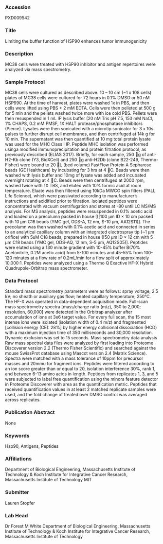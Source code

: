 ### Accession
PXD009542

### Title
Limiting the buffer function of HSP90 enhances tumor immunogenicity

### Description
MC38 cells were treated with HSP90 inhibitor and antigen repertoires were analyzed via mass spectrometry.

### Sample Protocol
MC38 cells were cultured as described above. 10 – 10 cm (~1 x 108 cells) plates of MC38 cells were cultured for 72 hours in 0.1% DMSO or 50 nM HSP990. At the time of harvest, plates were washed 1x in PBS, and then cells were lifted using PBS + 2 mM EDTA. Cells were then pelleted at 500 g for 5 min and the pellets washed twice more with ice cold PBS. Pellets were then resuspended in 1 mL IP lysis buffer (20 nM Tris pH 7.5, 150 mM NaCl, 1% CHAPS, 0.2 mM PMSF, 1X HALT protease/phosphatase inhibitors (Pierce). Lysates were then sonicated with a microtip sonicator for 3 x 10s pulses to further disrupt cell membranes, and then centrifuged at 14k g for 10 min. The supernatant was then quantified at 10 mg total protein lysate was used for the MHC Class I IP. Peptide MHC isolation was performed usinga modified immunoprecipitation and protein filtration protocol, as previously described (ELIAS 2017). Briefly, for each sample, 250 g of anti-H2-Kb clone (Y3, BioXCell) and 250 g anti-H2Db (clone B22-249, Thermo-Fisher) were bound to 20 L (bed volume) FastFlow Protein A Sepharose beads (GE Healthcare) by incubating for 3 hrs at 4 C. Beads were then washed with lysis buffer and 10mg of lysate was added and incubated overnight rotating at 4 C. Beads were then centrifuged at 2000 rpm, washed twice with 1X TBS,  and eluted with 10% formic acid at room temperature. Eluate was then filtered using 10kDa MWCO spin filters (PALL Life Science), which were passivated according to manufacturer’s instructions and acidified prior to filtration. Isolated peptides were concentrated with vacuum centrifugation and stores at -80 until LC MS/MS analysis. For MS analysis, peptides were resuspended in 0.1% acetic acid and loaded on a precolumn packed in house [[[100 μm ID × 10 cm packed with 10 μm C18 beads (YMC gel, ODS-A, 12 nm, S-10 μm, AA12S11)]. The precolumn was then washed with 0.1% acetic acid and connected in series to an analytical capillary column with an integrated electrospray tip (~1 μm orifice) with 5uM C18 beads, prepared in house ([50 μm ID × 12 cm with 5 μm C18 beads (YMC gel, ODS-AQ, 12 nm, S-5 μm, AQ12S05)].  Peptides were eluted using a 130 minute gradient with 10-45% buffer B(70% Acetonitrile, 0.2M acetic acid) from 5-100 minutes and 45-55% from 100-120 minutes at a flow rate of 0.2mL/min for a flow split of approximately 10,000:1. Peptides were analyzed using a Thermo Q Exactive HF-X Hybrid Quadrupole-Orbitrap mass spectrometer.

### Data Protocol
Standard mass spectrometry parameters were as follows: spray voltage, 2.5 kV; no sheath or auxiliary gas flow; heated capillary temperature, 250°C. The HF-X was operated in data-dependent acquisition mode. Full-scan mass spectrometry spectra [mass/charge ratio (m/z), 350 to 2,000; resolution, 60,000] were detected in the Orbitrap analyzer after accumulation of ions at 3e6 target value. For every full scan, the 15 most intense ions were isolated (isolation width of 0.4 m/z) and fragmented [collision energy (CE): 28%] by higher energy collisional dissociation (HCD) with a maximum injection time of 350 milliseconds and 30,000 resolution. Dynamic exclusion was set to 15 seconds. Mass spectrometry data analysis Raw mass spectral data files were analyzed by first loading into Proteome Discoverer version 2.2 (Thermo Fisher Scientific) and searched against the mouse SwissProt database using Mascot version 2.4 (Matrix Science). Spectra were matched with a mass tolerance of 10ppm for precursor masses and 20mmu for fragment ions. Peptides were filtered according to an ion score greater than or equal to 20, isolation interference 30%, rank 1, and between 6-13 amino acids in length.  Peptides from replicates 1, 3, and 5 were subjected to label free quantification using the minora feature detector in Proteome Discoverer with area as the quantification metric. Peptides that received quantification values in at least 2 matched replicate samples were used, and the fold change of treated over DMSO control was averaged across replicates.

### Publication Abstract
None

### Keywords
Hsp90, Antigens, Peptides

### Affiliations
Department of Biological Engineering, Massachusetts Institute of Technology & Koch Institute for Integrative Cancer Research, Massachusetts Institute of Technology
MIT

### Submitter
Lauren Stopfer

### Lab Head
Dr Forest M White
Department of Biological Engineering, Massachusetts Institute of Technology & Koch Institute for Integrative Cancer Research, Massachusetts Institute of Technology


